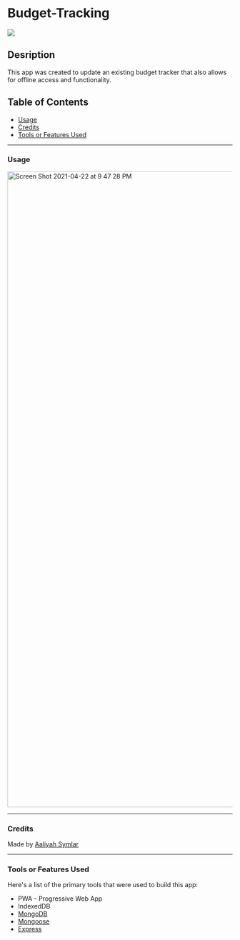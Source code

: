 # Budget-Tracking

<a href="#"><img src="https://img.shields.io/badge/javascript-80%25-green"></a>

## Desription
This app was created to update an existing budget tracker that also allows for offline access and functionality.


## Table of Contents
- [Usage](#usage)
- [Credits](#credits)
- [Tools or Features Used](#tools-or-features-used)


<hr />

### Usage
<img width="1424" alt="Screen Shot 2021-04-22 at 9 47 28 PM" src="https://user-images.githubusercontent.com/40181569/115811746-e917ef00-a3b5-11eb-8d84-5ddb5e60e531.png">


<hr />

### Credits
Made by <a href="https://www.linkedin.com/in/aaliyah-symlar-931213102">Aaliyah Symlar</a>

<hr />

### Tools or Features Used
Here's a list of the primary tools that were used to build this app:
* PWA - Progressive Web App
* IndexedDB
* <a href="https://www.mongodb.com">MongoDB</a>
* <a href="https://mongoosejs.com" target="_blank">Mongoose</a>
* <a href="https://expressjs.com">Express</a>
